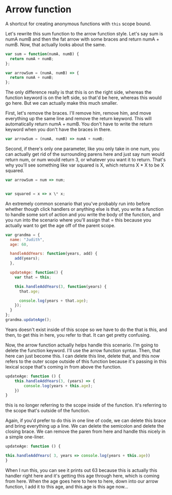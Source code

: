 # Arrow function

A shortcut for creating anonymous functions with `this` scope bound.

Let's rewrite this sum function to the arrow function style. Let's say sum is numA numB and then the fat arrow with some braces and return numA + numB. Now, that actually looks about the same.

```javascript
var sum = function(numA, numB) {
  return numA + numB;
};

var arrowSum = (numA, numB) => {
  return numA + numB;
};
```

The only difference really is that this is on the right side, whereas the function keyword is on the left side, so that'd be here, whereas this would go here. But we can actually make this much smaller.

First, let's remove the braces. I'll remove him, remove him, and move everything up the same line and remove the return keyword. This will automatically return numA + numB. You don't have to write the return keyword when you don't have the braces in there.

```javascript
var arrowSum = (numA, numB) => numA + numB;
```

Second, if there's only one parameter, like you only take in one num, you can actually get rid of the surrounding parens here and just say num would return num, or num would return 3, or whatever you want it to return. That's why you'll see something like var squared is X, which returns X \* X to be X squared.

```javascript
var arrowSum = num => num;


var squared = x => x \* x;
```

An extremely common scenario that you've probably run into before whether though click handlers or anything else is that, you write a function to handle some sort of action and you write the body of the function, and you run into the scenario where you'll assign that = this because you actually want to get the age off of the parent scope.

```javascript
var grandma = {
  name: "Judith",
  age: 60,

  handleAddYears: function(years, add) {
    add(years);
  },

  updateAge: function() {
    var that = this;

    this.handleAddYears(3, function(years) {
      that.age;

      console.log(years + that.age);
    });
  }
};
grandma.updateAge();
```

Years doesn't exist inside of this scope so we have to do the that is this, and then, to get this in here, you refer to that. It can get pretty confusing.

Now, the arrow function actually helps handle this scenario. I'm going to delete the function keyword. I'll use the arrow function syntax. Then, that here can just become this. I can delete this line, delete that, and this now refers to the outer scope outside of this function because it's passing in this lexical scope that's coming in from above the function.

```javascript
updateAge: function () {
    this.handleAddYears(3, (years) => {
        console.log(years + this.age);
    })
}
```

this is no longer referring to the scope inside of the function. It's referring to the scope that's outside of the function.

Again, if you'd prefer to do this in one line of code, we can delete this brace and bring everything up a line. We can delete the semicolon and delete the closing brace. We can remove the paren from here and handle this nicely in a simple one-liner.

```javascript
updateAge: function () {

this.handleAddYears( 3, years => console.log(years + this.age))
}
```

When I run this, you can see it prints out 63 because this is actually this handler right here and it's getting this age through here, which is coming from here. When the age goes here to here to here, down into our arrow function, I add it to this age, and this.age is this age now...
